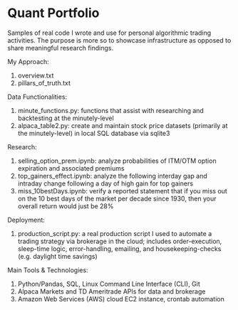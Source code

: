 # Quant Portfolio
Samples of real code I wrote and use for personal algorithmic trading activities. The purpose is more so to showcase infrastructure as opposed to share meaningful research findings.

My Approach:
1. overview.txt
2. pillars_of_truth.txt

Data Functionalities:
1. minute_functions.py: functions that assist with researching and backtesting at the minutely-level
2. alpaca_table2.py: create and maintain stock price datasets (primarily at the minutely-level) in local SQL database via sqlite3

Research:
1. selling_option_prem.ipynb: analyze probabilities of ITM/OTM option expiration and associated premiums
2. top_gainers_effect.ipynb: analyze the following interday gap and intraday change following a day of high gain for top gainers
3. miss_10bestDays.ipynb: verify a reported statement that if you miss out on the 10 best days of the market per decade since 1930, then your overall return would just be 28%

Deployment:
1. production_script.py: a real production script I used to automate a trading strategy via brokerage in the cloud; includes order-execution, sleep-time logic, error-handling, emailing, and housekeeping-checks (e.g. daylight time savings)

Main Tools & Technologies:
1. Python/Pandas, SQL, Linux Command Line Interface (CLI), Git
2. Alpaca Markets and TD Ameritrade APIs for data and brokerage
3. Amazon Web Services (AWS) cloud EC2 instance, crontab automation
